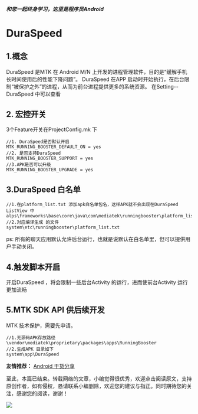  

##### 和您一起终身学习，这里是程序员Android 

# DuraSpeed
## 1.概念
DuraSpeed  是MTK 在 Android M/N 上开发的进程管理软件，目的是“缓解手机长时间使用后的性能下降问题”。
DuraSpeed 在APP 启动时开始执行，在后台限制“被保护之外”的进程，从而为前台进程提供更多的系统资源。
在Setting--DuraSpeed 中可以查看
 ## 2. 宏控开关
3个Feature开关在ProjectConfig.mk 下

```
//1. DuraSpeed是否默认开启
MTK_RUNNING_BOOSTER_DEFAULT_ON = yes
//2. 是否支持DuraSpeed
MTK_RUNNING_BOOSTER_SUPPORT = yes
//3.APK是否可以升级
MTK_RUNNING_BOOSTER_UPGRADE = yes
```
## 3.DuraSpeed 白名单
```
//1.在platform_list.txt 添加apk白名单包名，这样APK就不会出现在DuraSpeed  ListView 中
alps\frameworks\base\core\java\com\mediatek\runningbooster\platform_list.txt
//2.对应编译生成 的文件
system\etc\runningbooster\platform_list.txt
```
ps:
所有的聊天应用默认允许后台运行，也就是说默认在白名单里，但可以提供用户手动关闭。
## 4.触发脚本开启
开启DuraSpeed ，将会限制一些后台Activity 的运行，进而使前台Activity 运行更加流畅
## 5.MTK SDK API 供后续开发
 MTK 技术保护，需要先申请。
```
//1.无源码APK存放路径
\vendor\mediatek\proprietary\packages\apps\RunningBooster 
//2.生成APK 目录如下
system\app\DuraSpeed
```


**友情推荐：**
[Android 干货分享 ](https://mp.weixin.qq.com/s/zOTO6z7bvHGhN0lhTMvR8w)

至此，本篇已结束。转载网络的文章，小编觉得很优秀，欢迎点击阅读原文，支持原创作者，如有侵权，恳请联系小编删除，欢迎您的建议与指正。同时期待您的关注，感谢您的阅读，谢谢！


![](https://upload-images.jianshu.io/upload_images/5851256-9398f7356f9c0525.png?imageMogr2/auto-orient/strip%7CimageView2/2/w/1240)

